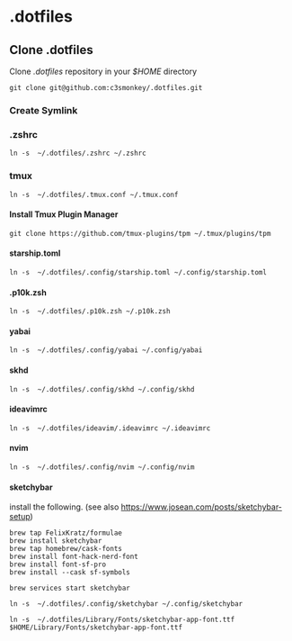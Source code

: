 # .dotfiles

## Clone .dotfiles

Clone _.dotfiles_ repository in your _$HOME_ directory

```
git clone git@github.com:c3smonkey/.dotfiles.git
```

### Create Symlink

### .zshrc

```
ln -s  ~/.dotfiles/.zshrc ~/.zshrc
```

### tmux

```
ln -s  ~/.dotfiles/.tmux.conf ~/.tmux.conf
```

#### Install Tmux Plugin Manager

```
git clone https://github.com/tmux-plugins/tpm ~/.tmux/plugins/tpm
```

#### starship.toml

```
ln -s  ~/.dotfiles/.config/starship.toml ~/.config/starship.toml
```

#### .p10k.zsh

```
ln -s  ~/.dotfiles/.p10k.zsh ~/.p10k.zsh
```

#### yabai

```
ln -s  ~/.dotfiles/.config/yabai ~/.config/yabai
```

#### skhd

```
ln -s  ~/.dotfiles/.config/skhd ~/.config/skhd
```

#### ideavimrc

```
ln -s  ~/.dotfiles/ideavim/.ideavimrc ~/.ideavimrc
```

#### nvim

```
ln -s  ~/.dotfiles/.config/nvim ~/.config/nvim
```

#### sketchybar

install the following. (see also https://www.josean.com/posts/sketchybar-setup)

```
brew tap FelixKratz/formulae
brew install sketchybar
brew tap homebrew/cask-fonts
brew install font-hack-nerd-font
brew install font-sf-pro
brew install --cask sf-symbols
```

```
brew services start sketchybar
```

```
ln -s  ~/.dotfiles/.config/sketchybar ~/.config/sketchybar
```

```
ln -s  ~/.dotfiles/Library/Fonts/sketchybar-app-font.ttf $HOME/Library/Fonts/sketchybar-app-font.ttf
```
